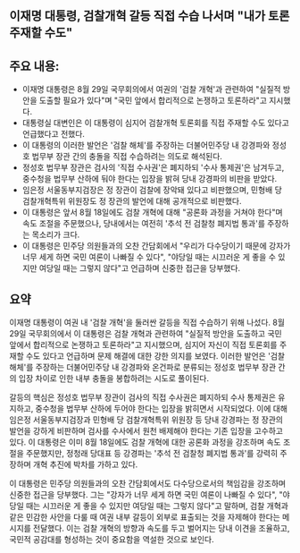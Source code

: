 ## 이재명 대통령, 검찰개혁 갈등 직접 수습 나서며 "내가 토론 주재할 수도"

## 주요 내용:
*   이재명 대통령은 8월 29일 국무회의에서 여권의 '검찰 개혁'과 관련하여 "실질적 방안을 도출할 필요가 있다"며 "국민 앞에서 합리적으로 논쟁하고 토론하라"고 지시했다.
*   대통령실 대변인은 이 대통령이 심지어 검찰개혁 토론회를 직접 주재할 수도 있다고 언급했다고 전했다.
*   이 대통령의 이러한 발언은 '검찰 해체'를 주장하는 더불어민주당 내 강경파와 정성호 법무부 장관 간의 충돌을 직접 수습하려는 의도로 해석된다.
*   정성호 법무부 장관은 검사의 '직접 수사권'은 폐지하되 '수사 통제권'은 남겨두고, 중수청을 법무부 산하에 둬야 한다는 입장을 밝혀 당내 강경파의 비판을 받았다.
*   임은정 서울동부지검장은 정 장관이 검찰에 장악돼 있다고 비판했으며, 민형배 당 검찰개혁특위 위원장도 정 장관의 발언에 대해 공개적으로 비판했다.
*   이 대통령은 앞서 8월 18일에도 검찰 개혁에 대해 "공론화 과정을 거쳐야 한다"며 속도 조절을 주문했으나, 당내에서는 여전히 '추석 전 검찰청 폐지법 통과'를 주장하는 목소리가 크다.
*   이 대통령은 민주당 의원들과의 오찬 간담회에서 "우리가 다수당이기 때문에 강자가 너무 세게 하면 국민 여론이 나빠질 수 있다", "야당일 때는 시끄러운 게 좋을 수 있지만 여당일 때는 그렇지 않다"고 언급하며 신중한 접근을 당부했다.

## 요약
이재명 대통령이 여권 내 '검찰 개혁'을 둘러싼 갈등을 직접 수습하기 위해 나섰다. 8월 29일 국무회의에서 이 대통령은 검찰 개혁과 관련하여 "실질적 방안을 도출하고 국민 앞에서 합리적으로 논쟁하고 토론하라"고 지시했으며, 심지어 자신이 직접 토론회를 주재할 수도 있다고 언급하며 문제 해결에 대한 강한 의지를 보였다. 이러한 발언은 '검찰 해체'를 주장하는 더불어민주당 내 강경파와 온건파로 분류되는 정성호 법무부 장관 간의 입장 차이로 인한 내부 충돌을 봉합하려는 시도로 풀이된다.

갈등의 핵심은 정성호 법무부 장관이 검사의 직접 수사권은 폐지하되 수사 통제권은 유지하고, 중수청을 법무부 산하에 두어야 한다는 입장을 밝히면서 시작되었다. 이에 대해 임은정 서울동부지검장과 민형배 당 검찰개혁특위 위원장 등 당내 강경파는 정 장관의 발언을 강하게 비판하며 검사를 수사에서 원천 배제해야 한다는 기존 입장을 고수하고 있다. 이 대통령은 이미 8월 18일에도 검찰 개혁에 대한 공론화 과정을 강조하며 속도 조절을 주문했지만, 정청래 당대표 등 강경파는 '추석 전 검찰청 폐지법 통과'를 강력히 주장하며 개혁 추진에 박차를 가하고 있다.

이 대통령은 민주당 의원들과의 오찬 간담회에서도 다수당으로서의 책임감을 강조하며 신중한 접근을 당부했다. 그는 "강자가 너무 세게 하면 국민 여론이 나빠질 수 있다", "야당일 때는 시끄러운 게 좋을 수 있지만 여당일 때는 그렇지 않다"고 말하며, 검찰 개혁과 같은 민감한 사안을 다룰 때 여권 내부 갈등이 외부로 표출되는 것을 자제해야 한다는 메시지를 전달했다. 이는 검찰 개혁의 방향과 속도를 두고 벌어지는 당내 이견을 조율하고, 국민적 공감대를 형성하는 것이 중요함을 역설한 것으로 보인다.